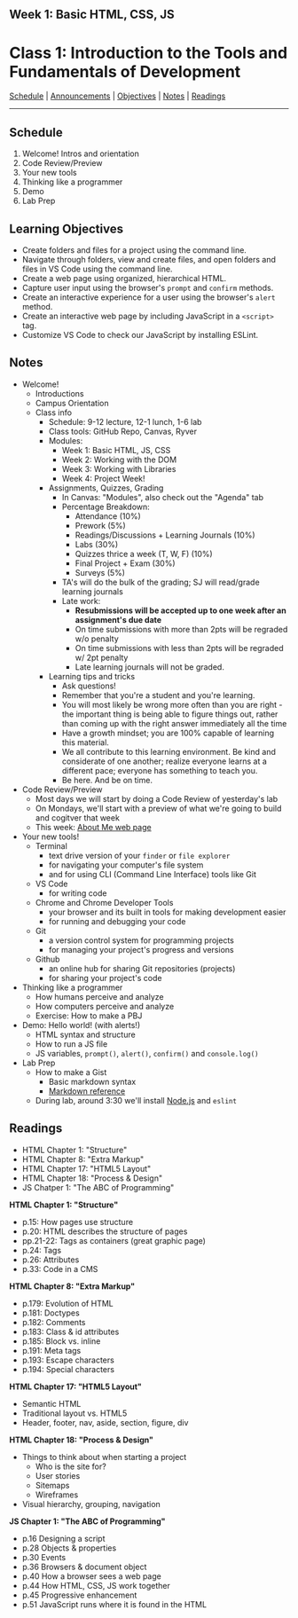 ## **Week 1: Basic HTML, CSS, JS**
# Class 1: Introduction to the Tools and Fundamentals of Development

[Schedule](#schedule) | [Announcements](#announcements) | [Objectives](#learning-objectives) | [Notes](#notes) | [Readings](#readings)

<hr></hr>

## Schedule
1. Welcome! Intros and orientation
1. Code Review/Preview
1. Your new tools
1. Thinking like a programmer
1. Demo
1. Lab Prep

## Learning Objectives

- Create folders and files for a project using the command line.
- Navigate through folders, view and create files, and open folders and files in VS Code using the command line.
- Create a web page using organized, hierarchical HTML.
- Capture user input using the browser's `prompt` and `confirm` methods.
- Create an interactive experience for a user using the browser's `alert` method.
- Create an interactive web page by including JavaScript in a `<script>` tag.
- Customize VS Code to check our JavaScript by installing ESLint.

## Notes

- Welcome!
  - Introductions
  - Campus Orientation
  - Class info
    - Schedule: 9-12 lecture, 12-1 lunch, 1-6 lab
    - Class tools: GitHub Repo, Canvas, Ryver
    - Modules:
      - Week 1: Basic HTML, JS, CSS
      - Week 2: Working with the DOM
      - Week 3: Working with Libraries
      - Week 4: Project Week!
    - Assignments, Quizzes, Grading
      - In Canvas: "Modules", also check out the "Agenda" tab
      - Percentage Breakdown:
        - Attendance (10%)
        - Prework (5%)
        - Readings/Discussions + Learning Journals (10%)
        - Labs (30%)
        - Quizzes thrice a week (T, W, F) (10%)
        - Final Project + Exam (30%)
        - Surveys (5%)
      - TA's will do the bulk of the grading; SJ will read/grade learning journals
      - Late work: 
        - **Resubmissions will be accepted up to one week after an assignment's due date**
        - On time submissions with more than 2pts will be regraded w/o penalty
        - On time submissions with less than 2pts will be regraded w/ 2pt penalty
        - Late learning journals will not be graded.
    - Learning tips and tricks
      - Ask questions!
      - Remember that you're a student and you're learning.
      - You will most likely be wrong more often than you are right - the important thing is being able to figure things out, rather than coming up with the right answer immediately all the time
      - Have a growth mindset; you are 100% capable of learning this material.
      - We all contribute to this learning environment. Be kind and considerate of one another; realize everyone learns at a different pace; everyone has something to teach you.
      - Be here. And be on time.
- Code Review/Preview
  - Most days we will start by doing a Code Review of yesterday's lab
  - On Mondays, we'll start with a preview of what we're going to build and cogitver that week
  - This week: [About Me web page](http://sajoy.github.io/example-me/)
- Your new tools!
  - Terminal
    - text drive version of your `finder` or `file explorer`
    - for navigating your computer's file system 
    - and for using CLI (Command Line Interface) tools like Git
  - VS Code
    - for writing code
  - Chrome and Chrome Developer Tools
    - your browser and its built in tools for making development easier
    - for running and debugging your code
  - Git
    - a version control system for programming projects
    - for managing your project's progress and versions
  - Github
    - an online hub for sharing Git repositories (projects)
    - for sharing your project's code
- Thinking like a programmer
  - How humans perceive and analyze
  - How computers perceive and analyze
  - Exercise: How to make a PBJ
- Demo: Hello world! (with alerts!)
  - HTML syntax and structure
  - How to run a JS file
  - JS variables, `prompt()`, `alert()`, `confirm()` and `console.log()`
- Lab Prep
  - How to make a Gist
    - Basic markdown syntax
    - [Markdown reference](https://github.com/adam-p/markdown-here/wiki/Markdown-Cheatsheet)
  - During lab, around 3:30 we'll install [Node.js](https://nodejs.org/en/) and `eslint`


## Readings

- HTML Chapter 1: "Structure"
- HTML Chapter 8: "Extra Markup"
- HTML Chapter 17: "HTML5 Layout"
- HTML Chapter 18: "Process & Design"
- JS Chatper 1: "The ABC of Programming"

**HTML Chapter 1: "Structure"**

- p.15: How pages use structure
- p.20: HTML describes the structure of pages
- pp.21-22: Tags as containers (great graphic page)
- p.24: Tags
- p.26: Attributes
- p.33: Code in a CMS

**HTML Chapter 8: "Extra Markup"**

- p.179: Evolution of HTML
- p.181: Doctypes
- p.182: Comments
- p.183: Class & id attributes
- p.185: Block vs. inline
- p.191: Meta tags
- p.193: Escape characters
- p.194: Special characters

**HTML Chapter 17: "HTML5 Layout"**

- Semantic HTML
- Traditional layout vs. HTML5
- Header, footer, nav, aside, section, figure, div

**HTML Chapter 18: "Process & Design"**

- Things to think about when starting a project
  - Who is the site for?
  - User stories
  - Sitemaps
  - Wireframes
- Visual hierarchy, grouping, navigation

**JS Chapter 1: "The ABC of Programming"**

- p.16 	Designing a script
- p.28 	Objects & properties
- p.30 	Events
- p.36 	Browsers & document object
- p.40 	How a browser sees a web page
- p.44 	How HTML, CSS, JS work together			
- p.45 	Progressive enhancement
- p.51 	JavaScript runs where it is found in the HTML